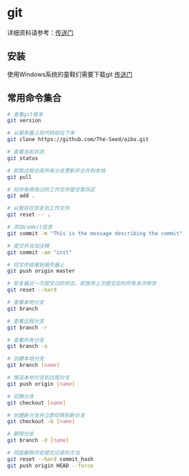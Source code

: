 # git

详细资料请参考：[传送门](https://www.liaoxuefeng.com/wiki/0013739516305929606dd18361248578c67b8067c8c017b000)

## 安装

使用Windows系统的童鞋们需要下载git [传送门](https://git-scm.com/download.win)

## 常用命令集合

``` bash
# 查看git版本
git version

# 从服务器上将代码给拉下来
git clone https://github.com/The-Seed/aibo.git 

# 查看当前状态
git status

# 抓取远程仓库所有分支更新并合并到本地
git pull

# 将所有修改过的工作文件提交暂存区
git add .

# 从暂存区恢复到工作文件
git reset -- .

# 添加commit信息
git commit -m "This is the message describing the commit" 

# 提交并且加注释 
git commit -am "init" 

# 将文件给推到服务器上 
git push origin master 

# 恢复最近一次提交过的状态，即放弃上次提交后的所有本次修改
git reset --hard

# 查看本地分支
git branch

# 查看远程分支
git branch -r

# 查看所有分支
git branch -a

# 创建本地分支
git branch [name]

# 推送本地分支到远程分支
git push origin [name]

# 切换分支
git checkout [name]

# 创建新分支并立即切换到新分支
git checkout -b [name]

# 删除分支
git branch -d [name]

# 彻底删除历史提交记录的方法
git reset --hard commit_hash 
git push origin HEAD --force
```
